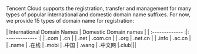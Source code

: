 <style  rel="stylesheet"> table th:nth-of-type(1) { width: 100px; }table th:nth-of-type(2) { width: 100px; }</style>
Tencent Cloud supports the registration, transfer and management for many types of popular international and domestic domain name suffixes. For now, we provide 15 types of domain name for registration:

| International Domain Names | Domestic Domain names |
| :------------- :|: ------------- :|
| .com | .cn |
| .net | .com.cn |
| .org | .net.cn |
| .info | .ac.cn |
| .name | .在线
| .mobi | .中国
| .wang | .中文网
|.club|||

